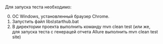 Для запуска теста необходимо:

0. ОС Windows, установленный браузер Chrome.
1. Запустить файл libs\starthub.bat
2. В директории проекта выполнить команду mvn clean test (или же, для запуска теста с генерацей отчета Allure выполнить mvn clean test site)